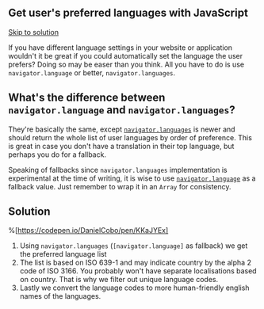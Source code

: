 ## Get user's preferred languages with JavaScript

[Skip to solution](#solution)

If you have different language settings in your website or application wouldn't it be great if you could automatically set the language the user prefers? Doing so may be easer than you think. All you have to do is use `navigator.language` or better, `navigator.languages`.

## What's the difference between `navigator.language` and `navigator.languages`?

They're basically the same, except [`navigator.languages`][1] is newer and should return the whole list of user languages by order of preference. This is great in case you don't have a translation in their top language, but perhaps you do for a fallback. 

Speaking of fallbacks since `navigator.languages` implementation is experimental at the time of writing, it is wise to use [`navigator.language`][2] as a fallback value. Just remember to wrap it in an `Array` for consistency.

<h2 id="solution">Solution</h2>

%[https://codepen.io/DanielCobo/pen/KKaJYEx]

1. Using `navigator.languages` (`[navigator.language]` as fallback) we get the preferred language list
2. The list is based on ISO 639-1 and may indicate country by the alpha 2 code of ISO 3166. You probably won't have separate localisations based on country. That is why we filter out unique language codes.
3. Lastly we convert the language codes to more human-friendly english names of the languages. 

[1]: https://developer.mozilla.org/en-US/docs/Web/API/NavigatorLanguage/languages
[2]: https://developer.mozilla.org/en-US/docs/Web/API/NavigatorLanguage/language